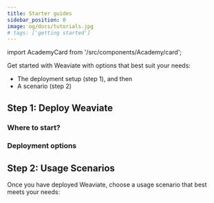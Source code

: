 ```yaml
---
title: Starter guides
sidebar_position: 0
image: og/docs/tutorials.jpg
# tags: ['getting started']
---
```


import AcademyCard from '/src/components/Academy/card';

Get started with Weaviate with options that best suit your needs:
- The deployment setup (step 1), and then
- A scenario (step 2)

## Step 1: Deploy Weaviate

### Where to start?

<div class="row __academy_cardgroup">
    <div class="col col--6">
        <AcademyCard
        title="Which setup is right for me?"
        body="Not sure which deployment setup is right for you? Start here!"
        buttonType="Click here"
        badgeType="theory"
        buttonURL="./step-1-deployment/which-weaviate.md"
        />
    </div>
</div>

### Deployment options

<div class="row __academy_cardgroup">
    <div class="col col--4">
        <AcademyCard
        title="Embedded Weaviate"
        body="For basic, quick evaluation. Conveniently launch Weaviate directly from Python or TS/JS and get started in minutes."
        buttonType="Click here"
        badgeType="practical"
        buttonURL="/weaviate/installation/embedded.md"
        />
    </div>
    <div class="col col--4">
        <AcademyCard
        title="Docker-Compose"
        body="For local evaluation & development. Spin up a customizable, local instance of Weaviate, with optional local inference containers and multi-modal models."
        buttonType="Click here"
        badgeType="practical"
        buttonURL="/weaviate/installation/docker-compose.md"
        />
    </div>
    <div class="col col--4">
        <AcademyCard
        title="Weaviate Cloud Services (WCS)"
        body="From evaluation (sandbox) to production. Use our Serverless (infrastructure managed by Weaviate) deployment for a fully managed, scalable, and secure Weaviate instance. No DevOps required."
        buttonType="Click here"
        badgeType="practical"
        buttonURL="/weaviate/installation/weaviate-cloud-services.md"
        />
    </div>
</div>

## Step 2: Usage Scenarios

Once you have deployed Weaviate, choose a usage scenario that best meets your needs:

<div class="row __academy_cardgroup">
    <div class="col col--4">
        <AcademyCard
        title="Search through text data"
        body="Not sure which deployment setup is right for you? Start here!"
        buttonType="Click here"
        badgeType="practical"
        buttonURL="./step-2-scenario/text-search.md"
        />
    </div>
    <div class="col col--4">
        <AcademyCard
        title="Index your own vectors"
        body="For those look to import pre-existing vectors into a vector database. Learn how to store, index and search using your own vectors in Weaviate."
        buttonType="Click here"
        badgeType="practical"
        buttonURL="./step-2-scenario/custom-vectors.mdx"
        />
    </div>
    <div class="col col--4">
        <AcademyCard
        title="Power an AI-app with Weaviate"
        body="Learn how to power AI-applications with powerful search and retrieval augmented generation (RAG) capabilities."
        buttonType="Click here"
        badgeType="practical"
        buttonURL="./step-2-scenario/generative.md"
        />
    </div>
</div>
